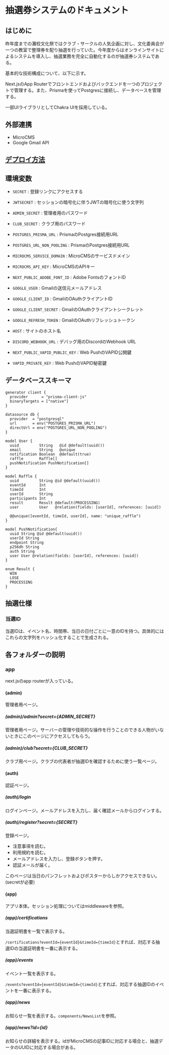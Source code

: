 # 抽選券システムのドキュメント

## はじめに

昨年度までの灘校文化祭ではクラブ・サークルの人気企画に対し、文化委員会が一つの教室で整理券を配り抽選を行っていた。今年度からはオンラインサイトによるシステムを導入し、抽選業務を完全に自動化するのが抽選券システムである。

基本的な技術構成について、以下に示す。

Next.jsのApp Routerでフロントエンドおよびバックエンドを一つのプロジェクトで管理する。また、Prismaを使ってPostgresに接続し、データベースを管理する。

一部UIライブラリとしてChakra UIを採用している。

## 外部連携

- MicroCMS
- Google Gmail API

## [デプロイ方法](/festival78-tickets/deploy)

## 環境変数
- `SECRET` : 登録リンクにアクセスする
- `JWTSECRET` : セッションの暗号化に伴うJWTの暗号化に使う文字列
- `ADMIN_SECRET` : 管理者用のパスワード
- `CLUB_SECRET` : クラブ用のパスワード

- `POSTGRES_PRISMA_URL` : PrismaのPostgres接続用URL
- `POSTGRES_URL_NON_POOLING` : PrismaのPostgres接続用URL
- `MICROCMS_SERVICE_DOMAIN` : MicroCMSのサービスドメイン
- `MICROCMS_API_KEY` : MicroCMSのAPIキー
- `NEXT_PUBLIC_ADOBE_FONT_ID` : Adobe FontsのフォントID

- `GOOGLE_USER` : Gmailの送信元メールアドレス
- `GOOGLE_CLIENT_ID` : GmailのOAuthクライアントID
- `GOOGLE_CLIENT_SECRET` : GmailのOAuthクライアントシークレット
- `GOOGLE_REFRESH_TOKEN` : GmailのOAuthリフレッシュトークン

- `HOST` : サイトのホスト名
- `DISCORD_WEBHOOK_URL` : デバッグ用のDiscordのWebhook URL

- `NEXT_PUBLIC_VAPID_PUBLIC_KEY` : Web PushのVAPID公開鍵
- `VAPID_PRIVATE_KEY` : Web PushのVAPID秘密鍵

## データベーススキーマ

```prisma
generator client {
  provider      = "prisma-client-js"
  binaryTargets = ["native"]
}

datasource db {
  provider  = "postgresql"
  url       = env("POSTGRES_PRISMA_URL")
  directUrl = env("POSTGRES_URL_NON_POOLING")
}

model User {
  uuid         String   @id @default(uuid())
  email        String   @unique
  notification Boolean  @default(true)
  raffle       Raffle[]
  pushNotification PushNotification[]
}

model Raffle {
  uuid         String @id @default(uuid())
  eventId      Int
  timeId       Int
  userId       String
  participants Int
  result       Result @default(PROCESSING)
  user         User   @relation(fields: [userId], references: [uuid])

  @@unique([eventId, timeId, userId], name: "unique_raffle")
}

model PushNotification{
  uuid String @id @default(uuid())
  userId String
  endpoint String
  p256dh String
  auth String
  user User @relation(fields: [userId], references: [uuid])
}

enum Result {
  WIN
  LOSE
  PROCESSING
}
```

## 抽選仕様

### 当選ID

当選IDは、イベント名、時間帯、当日の日付ごとに一意のIDを持つ。具体的にはこれらの文字列をハッシュ化することで生成される。


## 各フォルダーの説明

### app

next.jsのapp routerが入っている。

#### (admin)

管理者用ページ。

##### (admin)/admin?secret={ADMIN_SECRET}

管理者用ページ。サーバーの管理や技術的な操作を行うことのできる人物がいないときにこのページにアクセスしてもらう。

##### (admin)/club?secret={CLUB_SECRET}

クラブ用ページ。クラブの代表者が抽選IDを確認するために使う一覧ページ。

#### (auth)

認証ページ。

##### (auth)/login

ログインページ。メールアドレスを入力し、届く確認メールからログインする。

##### (auth)/register?secret={SECRET}

登録ページ。

- 注意事項を読む。
- 利用規約を読む。
- メールアドレスを入力し、登録ボタンを押す。
- 認証メールが届く。

このページは当日のパンフレットおよびポスターからしかアクセスできない。(secretが必要)

#### (app)

アプリ本体。セッション処理についてはmiddlewareを参照。

##### (app)/certifications

当選証明書を一覧で表示する。

`/certifications?eventId={eventId}&timeId={timeId}`とすれば、対応する抽選IDの当選証明書を一番に表示する。

##### (app)/events

イベント一覧を表示する。

`/events?eventId={eventId}&timeId={timeId}`とすれば、対応する抽選IDのイベントを一番に表示する。

##### (app)/news

お知らせ一覧を表示する。`components/NewsList`を参照。

##### (app)/news?id={id}

お知らせの詳細を表示する。idがMicroCMSの記事IDに対応する場合と、抽選データのUUIDに対応する場合がある。

